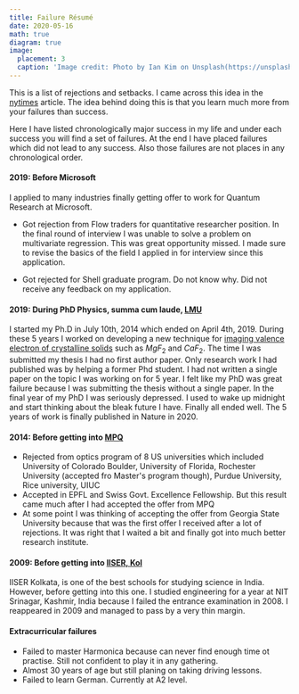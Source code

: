 ```yaml
---
title: Failure Résumé
date: 2020-05-16
math: true
diagram: true
image:
  placement: 3
  caption: 'Image credit: Photo by Ian Kim on Unsplash(https://unsplash.com/photos/gKs6zNil_Ro)'
---
```


This is a list of rejections and setbacks. I came across this idea in the [nytimes](https://www.nytimes.com/2019/02/03/smarter-living/failure-resume.html) article. The idea behind doing this is that you learn much more from your failures than success. 

Here I have listed chronologically major success in my life and under each success you will find a set of failures. At the end I have placed failures which did not lead to any success. Also those failures are not places in any chronological order.

#### 2019: Before Microsoft
I applied to many industries finally getting offer to work for Quantum Research at Microsoft.

- Got rejection from Flow traders for quantitative researcher position. In the final round of interview I was unable to solve a problem on multivariate regression. This was great opportunity missed. I made sure to revise the basics of the field I applied in for interview since this application.

- Got rejected for Shell graduate program. Do not know why. Did not receive any feedback on my application. 

#### 2019: During PhD Physics, summa cum laude, [LMU](https://www.en.uni-muenchen.de/index.html)

I started my Ph.D in July 10th, 2014 which ended on April 4th, 2019. During these 5 years I worked on developing a new technique for [imaging valence electron of crystalline solids](https://edoc.ub.uni-muenchen.de/24081/1/Lakhotia_Harshit.pdf) such as $MgF_2$ and $CaF_2$. The time I was submitted my thesis I had no first author paper. Only research work I had published was by helping a former Phd student. I had not written a single paper on the topic I was working on for 5 year. I felt like my PhD was great failure because I was submitting the thesis without a single paper. In the final year of my PhD I was seriously depressed. I used to wake up midnight and start thinking about the bleak future I have. Finally all ended well. The 5 years of work is finally published in Nature in 2020. 

#### 2014: Before getting into [MPQ](https://www.mpq.mpg.de/)

- Rejected from optics program of 8 US universities which included University of Colorado Boulder, University of Florida, Rochester University (accepted fro Master's program though), Purdue University, Rice university, UIUC
- Accepted in EPFL and Swiss Govt. Excellence Fellowship. But this result came much after I had accepted the offer from MPQ
- At some point I was thinking of accepting the offer from Georgia State University because that was the first offer I received after a lot of rejections. It was right that I waited a bit and finally got into much better research institute.

#### 2009: Before getting into [IISER, Kol](www.iiserkol.ac.in)
IISER Kolkata, is one of the best schools for studying science in India.  However, before getting into this one. I studied engineering for a year at NIT Srinagar, Kashmir, India because I failed the entrance examination in 2008. I reappeared in 2009 and managed to pass by a very thin margin.


#### Extracurricular failures
- Failed to master Harmonica because can never find enough time ot practise. Still not confident to play it in any gathering. 
- Almost 30 years of age but still planing on taking driving lessons.
- Failed to learn German. Currently at A2 level.

